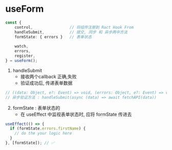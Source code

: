 # useForm
```ts
const { 
    control,                // 将组件注册到 Ract Hook From
    handleSubmit,           // 提交, 同步 和 异步两中方法
    formState: { errors }   // 表单状态
    
    watch,
    errors, 
    register, 
} = useForm();


```


1. handleSubmit 
    - 接收两个callback 正确,失败
    - 验证成功后, 传递表单数据
```ts
// ((data: Object, e?: Event) => void, (errors: Object, e?: Event) => void) => Function
// 异步验证方法 : handleSubmit(async (data) => await fetchAPI(data))

```

2. formState : 表单状态的
    - 在 useEffect 中监视表单状态时, 应将 formState 传进去
```ts
useEffect(() => {
  if (formState.errors.firstName) {
    // do the your logic here
  }
}, [formState]); // ✅ 
```